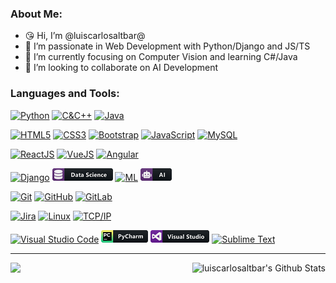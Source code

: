### About Me:
- 😘 Hi, I’m @luiscarlosaltbar@
- 👀 I’m passionate in Web Development with Python/Django and JS/TS
- 💫 I’m currently focusing on Computer Vision and learning C#/Java
- 💞️ I’m looking to collaborate on AI Development

### Languages and Tools:
[![Python](https://img.shields.io/badge/-Python-black?style=flat&logo=python&link=https://github.com/luiscarlosaltbar/)](https://github.com/luiscarlosaltbar/)
[![C&C++](https://img.shields.io/badge/-C%20&%20C++-659ad2?style=flat&logo=c%2B%2B&logoColor=ffffff&link=https://github.com/luiscarlosaltbar/)](https://github.com/luiscarlosaltbar/)
[![Java](https://img.shields.io/badge/Java-orange?style=flat&logo=java&logoColor=white&link=https://github.com/luiscarlosaltbar/)](https://github.com/luiscarlosaltbar/)

[![HTML5](https://img.shields.io/badge/-HTML5-E34F26?style=flat&logo=html5&logoColor=white&link=https://github.com/luiscarlosaltbar/)](https://github.com/luiscarlosaltbar/) 
[![CSS3](https://img.shields.io/badge/-CSS3-1572B6?style=flat&logo=css3&link=https://github.com/luiscarlosaltbar/)](https://github.com/luiscarlosaltbar/) 
[![Bootstrap](https://img.shields.io/badge/-Bootstrap-563D7C?style=flat&logo=bootstrap&link=https://github.com/luiscarlosaltbar/)](https://github.com/luiscarlosaltbar/)
[![JavaScript](https://img.shields.io/badge/-JavaScript-black?style=flat&logo=javascript&link=https://github.com/luiscarlosaltbar/)](https://github.com/luiscarlosaltbar/)
[![MySQL](https://img.shields.io/badge/-MySQL-black?style=flat&logo=mysql&link=https://github.com/luiscarlosaltbar/)](https://github.com/luiscarlosaltbar/)

[![ReactJS](https://img.shields.io/badge/-ReactJS-61DAFB?style=flat&logo=react&logoColor=white&link=https://github.com/luiscarlosaltbar/)](https://github.com/luiscarlosaltbar/) 
[![VueJS](https://img.shields.io/badge/VueJS-41B883??style=flat&logo=vue.js&logoColor=white&link=https://github.com/luiscarlosaltbar/)](https://github.com/luiscarlosaltbar/) 
[![Angular](https://img.shields.io/badge/-Angular-DD0031?style=flat&logo=angular&logoColor=white&link=https://github.com/luiscarlosaltbar/)](https://github.com/luiscarlosaltbar/) 

[![Django](https://img.shields.io/badge/-django-black?style=flat&logo=django)](https://github.com/luiscarlosaltbar/)
[![DataScience](https://github.com/SvenCelin/SvenCelin/blob/master/Badges/datascience.png)](https://github.com/luiscarlosaltbar/)
[![ML](https://img.shields.io/badge/-Machine%20Learning-102230?style=flat)](https://github.com/luiscarlosaltbar/)
[![AI](https://github.com/SvenCelin/SvenCelin/blob/master/Badges/ai.png)](https://github.com/luiscarlosaltbar/)

[![Git](https://img.shields.io/badge/-Git-black?style=flat&logo=git&link=https://github.com/luiscarlosaltbar/)](https://github.com/luiscarlosaltbar/) 
[![GitHub](https://img.shields.io/badge/-GitHub-181717?style=flat&logo=github&link=https://github.com/luiscarlosaltbar/)](https://github.com/luiscarlosaltbar/)
[![GitLab](https://img.shields.io/badge/-GitLab-FCA121?style=flat&logo=gitlab&link=https://github.com/luiscarlosaltbar/)](https://github.com/luiscarlosaltbar/)

[![Jira](https://img.shields.io/badge/-Jira-222222?style=flat&logo=jira-software&logoColor=white&logoColor=0052CC)](https://github.com/luiscarlosaltbar/)
[![Linux](https://img.shields.io/badge/-Linux-222222?style=flat&logo=linux&logoColor=FCC624)](https://github.com/luiscarlosaltbar/)
[![TCP/IP](https://img.shields.io/badge/-TCP/IP-222222?style=flat&logo=cisco&logoColor=white)](https://github.com/luiscarlosaltbar/)

[![Visual Studio Code](https://img.shields.io/badge/-VSCode-444444?style=flat&logo=visual-studio-code&logoColor=007ACC)](https://github.com/luiscarlosaltbar/)
[![PyCharm](https://github.com/SvenCelin/SvenCelin/blob/master/Badges/pycharm.png)](https://github.com/luiscarlosaltbar/)
[![Visual Studio](https://github.com/SvenCelin/SvenCelin/blob/master/Badges/visualstudio.png)](https://github.com/luiscarlosaltbar/)
[![Sublime Text](http://img.shields.io/badge/-Sublime%20Text-3C4858?style=flat&logo=sublime-text)](https://github.com/luiscarlosaltbar/)

--- 
<img align="left" src="https://github-readme-stats.vercel.app/api/top-langs/?username=luiscarlosaltbar&theme=white" /> 


<img align="right" alt="luiscarlosaltbar's Github Stats" src="https://github-readme-stats.vercel.app/api?username=luiscarlosaltbar&show_icons=true&hide_border=true" /><br />


[github]: https://github.com/luiscarlosaltbar/

<!---
luiscarlosaltbar/luiscarlosaltbar is a ✨ special ✨ repository because its `README.md` (this file) appears on your GitHub profile.
You can click the Preview link to take a look at your changes.
--->

